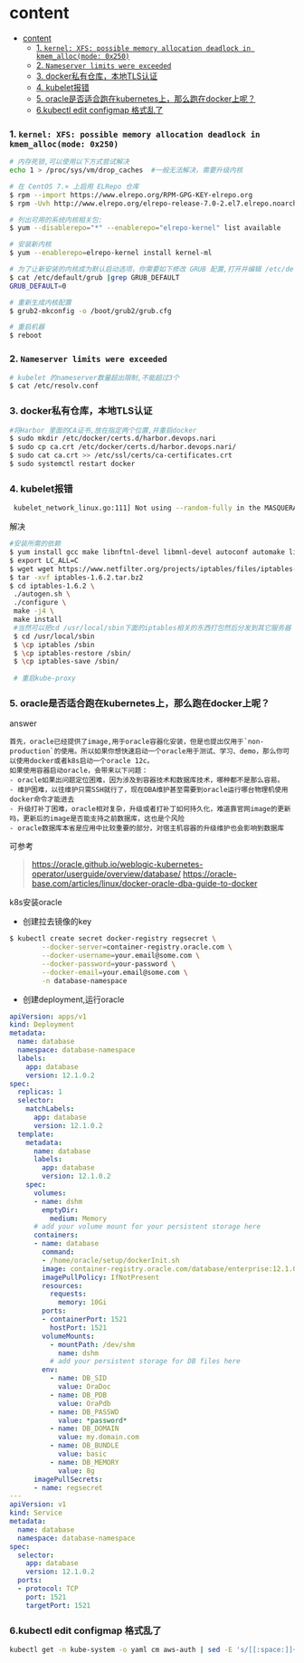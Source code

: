 # content
- [content](#content)
    - [1. `kernel: XFS: possible memory allocation deadlock in kmem_alloc(mode: 0x250)`](#1-kernel-xfs-possible-memory-allocation-deadlock-in-kmem_allocmode-0x250)
    - [2. `Nameserver limits were exceeded`](#2-nameserver-limits-were-exceeded)
    - [3. docker私有仓库，本地TLS认证](#3-docker私有仓库本地tls认证)
    - [4. kubelet报错](#4-kubelet报错)
    - [5. oracle是否适合跑在kubernetes上，那么跑在docker上呢？](#5-oracle是否适合跑在kubernetes上那么跑在docker上呢)
    - [6.kubectl edit configmap 格式乱了](#6kubectl-edit-configmap-格式乱了)




### 1. `kernel: XFS: possible memory allocation deadlock in kmem_alloc(mode: 0x250)`

```bash
# 内存死锁,可以使用以下方式尝试解决
echo 1 > /proc/sys/vm/drop_caches  #一般无法解决，需要升级内核
```

```bash
# 在 CentOS 7.× 上启用 ELRepo 仓库
$ rpm --import https://www.elrepo.org/RPM-GPG-KEY-elrepo.org
$ rpm -Uvh http://www.elrepo.org/elrepo-release-7.0-2.el7.elrepo.noarch.rpm

# 列出可用的系统内核相关包:
$ yum --disablerepo="*" --enablerepo="elrepo-kernel" list available

# 安装新内核
$ yum --enablerepo=elrepo-kernel install kernel-ml

# 为了让新安装的内核成为默认启动选项，你需要如下修改 GRUB 配置,打开并编辑 /etc/default/grub 并设置 GRUB_DEFAULT=0.意思是 GRUB 初始化页面的第一个内核将作为默认内核.
$ cat /etc/default/grub |grep GRUB_DEFAULT
GRUB_DEFAULT=0

# 重新生成内核配置
$ grub2-mkconfig -o /boot/grub2/grub.cfg

# 重启机器
$ reboot


```





### 2. `Nameserver limits were exceeded`

```bash
# kubelet 的nameserver数量超出限制,不能超过3个
$ cat /etc/resolv.conf
```



### 3. docker私有仓库，本地TLS认证

```bash
#将Harbor 里面的CA证书,放在指定两个位置,并重启docker
$ sudo mkdir /etc/docker/certs.d/harbor.devops.nari
$ sudo cp ca.crt /etc/docker/certs.d/harbor.devops.nari/
$ sudo cat ca.crt >> /etc/ssl/certs/ca-certificates.crt
$ sudo systemctl restart docker
```



### 4. kubelet报错

```bash
 kubelet_network_linux.go:111] Not using --random-fully in the MASQUERADE rule for iptables because the local version of iptables does not support it
```

解决

```bash
#安装所需的依赖
$ yum install gcc make libnftnl-devel libmnl-devel autoconf automake libtool bison flex  libnetfilter_conntrack-devel libnetfilter_queue-devel libpcap-devel
$ export LC_ALL=C
$ wget wget https://www.netfilter.org/projects/iptables/files/iptables-1.6.2.tar.bz2
$ tar -xvf iptables-1.6.2.tar.bz2
$ cd iptables-1.6.2 \
 ./autogen.sh \
 ./configure \
 make -j4 \
 make install
 #当然可以把cd /usr/local/sbin下面的iptables相关的东西打包然后分发到其它服务器
 $ cd /usr/local/sbin
 $ \cp iptables /sbin
 $ \cp iptables-restore /sbin/
 $ \cp iptables-save /sbin/
 
 # 重启kube-proxy
```



### 5. oracle是否适合跑在kubernetes上，那么跑在docker上呢？
answer
```
首先，oracle已经提供了image,用于oracle容器化安装，但是也提出仅用于`non-production`的使用。所以如果你想快速启动一个oracle用于测试、学习、demo，那么你可以使用docker或者k8s启动一个oracle 12c。
如果使用容器启动oracle，会带来以下问题：
- oracle如果出问题定位困难，因为涉及到容器技术和数据库技术，哪种都不是那么容易。
- 维护困难，以往维护只需SSH就行了，现在DBA维护甚至需要到oracle运行哪台物理机使用docker命令才能进去
- 升级打补丁困难，oracle相对复杂，升级或者打补丁如何持久化，难道靠官网image的更新吗，更新后的image是否能支持之前数据库，这也是个风险
- oracle数据库本省是应用中比较重要的部分，对宿主机容器的升级维护也会影响到数据库

```
可参考
> https://oracle.github.io/weblogic-kubernetes-operator/userguide/overview/database/
> https://oracle-base.com/articles/linux/docker-oracle-dba-guide-to-docker

k8s安装oracle
- 创建拉去镜像的key
```bash
$ kubectl create secret docker-registry regsecret \
        --docker-server=container-registry.oracle.com \
        --docker-username=your.email@some.com \
        --docker-password=your-password \
        --docker-email=your.email@some.com \
        -n database-namespace
```

- 创建deployment,运行oracle
```yaml
apiVersion: apps/v1
kind: Deployment
metadata:
  name: database
  namespace: database-namespace
  labels:
    app: database
    version: 12.1.0.2
spec:
  replicas: 1
  selector:
    matchLabels:
      app: database
      version: 12.1.0.2
  template:
    metadata:
      name: database
      labels:
        app: database
        version: 12.1.0.2
    spec:
      volumes:
      - name: dshm
        emptyDir:
          medium: Memory
      # add your volume mount for your persistent storage here
      containers:
      - name: database
        command:
        - /home/oracle/setup/dockerInit.sh
        image: container-registry.oracle.com/database/enterprise:12.1.0.2
        imagePullPolicy: IfNotPresent
        resources:
          requests:
            memory: 10Gi
        ports:
        - containerPort: 1521
          hostPort: 1521
        volumeMounts:
          - mountPath: /dev/shm
            name: dshm
          # add your persistent storage for DB files here
        env:
          - name: DB_SID
            value: OraDoc
          - name: DB_PDB
            value: OraPdb
          - name: DB_PASSWD
            value: *password*
          - name: DB_DOMAIN
            value: my.domain.com
          - name: DB_BUNDLE
            value: basic
          - name: DB_MEMORY
            value: 8g
      imagePullSecrets:
      - name: regsecret
---
apiVersion: v1
kind: Service
metadata:
  name: database
  namespace: database-namespace
spec:
  selector:
    app: database
    version: 12.1.0.2
  ports:
  - protocol: TCP
    port: 1521
    targetPort: 1521
```

### 6.kubectl edit configmap 格式乱了

```bash
kubectl get -n kube-system -o yaml cm aws-auth | sed -E 's/[[:space:]]+\\n/\\n/g' | kubectl apply -f -
```